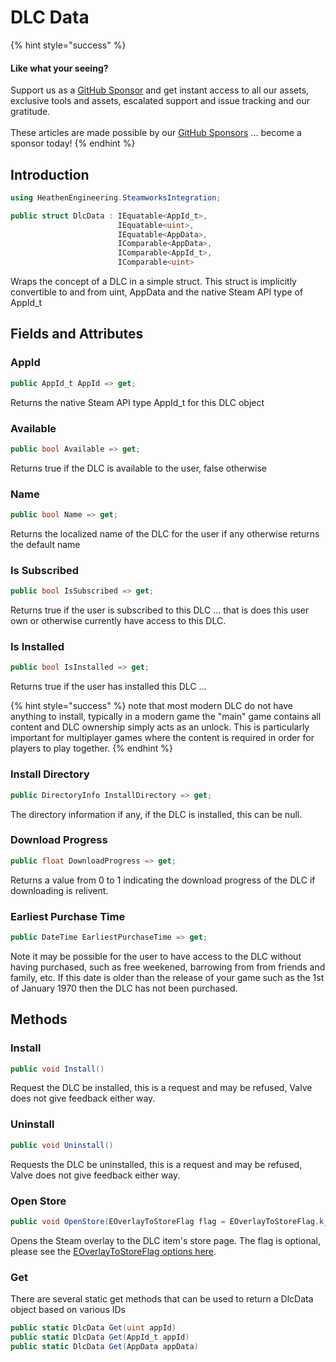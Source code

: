# DLC Data

{% hint style="success" %}
#### Like what your seeing?

Support us as a [GitHub Sponsor](../../../../become-a-sponsor/) and get instant access to all our assets, exclusive tools and assets, escalated support and issue tracking and our gratitude.\
\
These articles are made possible by our [GitHub Sponsors](../../../../become-a-sponsor/) ... become a sponsor today!
{% endhint %}

## Introduction

```csharp
using HeathenEngineering.SteamworksIntegration;
```

```csharp
public struct DlcData : IEquatable<AppId_t>, 
                        IEquatable<uint>, 
                        IEquatable<AppData>, 
                        IComparable<AppData>, 
                        IComparable<AppId_t>, 
                        IComparable<uint>
```

Wraps the concept of a DLC in a simple struct. This struct is implicitly convertible to and from uint, AppData and the native Steam API type of AppId\_t

## Fields and Attributes

### AppId

```csharp
public AppId_t AppId => get;
```

Returns the native Steam API type AppId\_t for this DLC object

### Available

```csharp
public bool Available => get;
```

Returns true if the DLC is available to the user, false otherwise

### Name

```csharp
public bool Name => get;
```

Returns the localized name of the DLC for the user if any otherwise returns the default name

### Is Subscribed

```csharp
public bool IsSubscribed => get;
```

Returns true if the user is subscribed to this DLC ... that is does this user own or otherwise currently have access to this DLC.

### Is Installed

```csharp
public bool IsInstalled => get;
```

Returns true if the user has installed this DLC ...&#x20;

{% hint style="success" %}
note that most modern DLC do not have anything to install, typically in a modern game the "main" game contains all content and DLC ownership simply acts as an unlock. This is particularly important for multiplayer games where the content is required in order for players to play together.
{% endhint %}

### Install Directory

```csharp
public DirectoryInfo InstallDirectory => get;
```

The directory information if any, if the DLC is installed, this can be null.

### Download Progress

```csharp
public float DownloadProgress => get;
```

Returns a value from 0 to 1 indicating the download progress of the DLC if downloading is relivent.

### Earliest Purchase Time

```csharp
public DateTime EarliestPurchaseTime => get;
```

Note it may be possible for the user to have access to the DLC without having purchased, such as free weekened, barrowing from from friends and family, etc. If this date is older than the release of your game such as the 1st of January 1970 then the DLC has not been purchased.

## Methods

### Install

```csharp
public void Install()
```

Request the DLC be installed, this is a request and may be refused, Valve does not give feedback either way.

### Uninstall

```csharp
public void Uninstall()
```

Requests the DLC be uninstalled, this is a request and may be refused, Valve does not give feedback either way.

### Open Store

```csharp
public void OpenStore(EOverlayToStoreFlag flag = EOverlayToStoreFlag.k_EOverlayToStoreFlag_None)
```

Opens the Steam overlay to the DLC item's store page. The flag is optional, please see the [EOverlayToStoreFlag options here](https://partner.steamgames.com/doc/api/ISteamFriends#EOverlayToStoreFlag).

### Get

There are several static get methods that can be used to return a DlcData object based on various IDs

```csharp
public static DlcData Get(uint appId)
public static DlcData Get(AppId_t appId)
public static DlcData Get(AppData appData)
```

